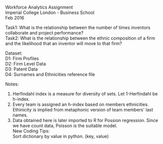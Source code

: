 Workforce Analytics Assignment   
Imperial College London - Business School    
Feb 2016   

Task1: What is the relationship between the number of times inventors collaborate and project performance?   
Task2: What is the relationship between the ethnic composition of a firm and the likelihood that an inventor 
       will move to that firm?   

Dataset:   
D1: Firm Profiles   
D2: Firm Level Data   
D3: Patent Data    
D4: Surnames and Ethnicities reference file    

Notes:    
1) Herfindahl index is a measure for diversity of sets.  Let 1-Herfindahl be h-index.    
2) Every team is assigned an h-index based on members ethnicities. Ethinicity is implied from metaphonic version of team members' last names.    
3) Data obtained here is later imported to R for Possion regression. Since we have count data, Poisson is the suitable model.        
New Coding Tips:    
Sort dictionary by value in python. (key, value)    
